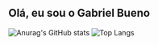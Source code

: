 ## Olá, eu sou o Gabriel Bueno

![Anurag's GitHub stats](https://github-readme-stats.vercel.app/api?username=buenin7&show_icons=true&theme=dark&locale=pt-br)
![Top Langs](https://github-readme-stats.vercel.app/api/top-langs/?username=anuraghazra&layout=compact&theme=dark&locale=pt-br)
